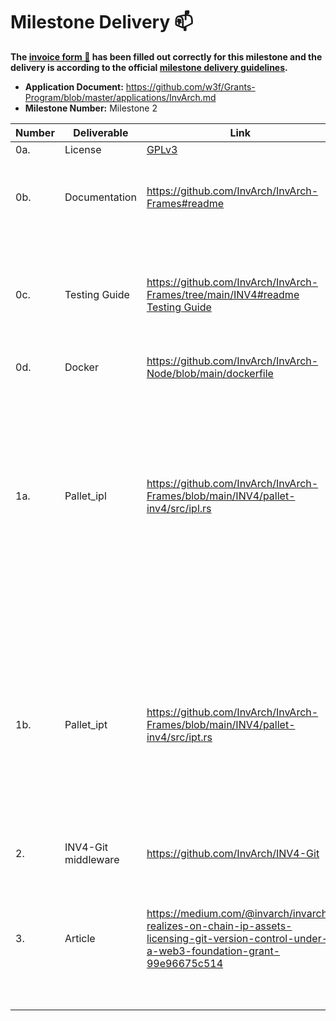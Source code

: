 # Milestone Delivery :mailbox:

**The [invoice form :pencil:](https://docs.google.com/forms/d/e/1FAIpQLSfmNYaoCgrxyhzgoKQ0ynQvnNRoTmgApz9NrMp-hd8mhIiO0A/viewform) has been filled out correctly for this milestone and the delivery is according to the official [milestone delivery guidelines](https://github.com/w3f/Grants-Program/blob/master/docs/milestone-deliverables-guidelines.md).**  

* **Application Document:** https://github.com/w3f/Grants-Program/blob/master/applications/InvArch.md
* **Milestone Number:** Milestone 2

| Number | Deliverable | Link | Notes |
| ------------- | ------------- | ------------- |------------- |
| 0a. | License | [GPLv3](https://github.com/InvArch/InvArch-Pallet-Library/blob/main/LICENSE) | Open-Source |
| 0b. | Documentation | https://github.com/InvArch/InvArch-Frames#readme | Further Documentation can be found through the repository's README files. |
| 0c. | Testing Guide | https://github.com/InvArch/InvArch-Frames/tree/main/INV4#readme [Testing Guide](https://gist.github.com/arrudagates/877d6d7b56d06ea1a941b73573a28d3f) | Found under "INV4 Pallets Testing Documentation" of the README. Walkthroughs & Guides can be found in the article (3). |
| 0d. | Docker | https://github.com/InvArch/InvArch-Node/blob/main/dockerfile | |
| 1a. | Pallet_ipl | https://github.com/InvArch/InvArch-Frames/blob/main/INV4/pallet-inv4/src/ipl.rs | Please see: [Pallet INV4](https://github.com/InvArch/InvArch-Frames/tree/main/INV4). `pallet-ipl` was restructured to `pallet-inv4` & includes both IP Sets, IP licenses, & IP Tokens. This was done in order to utilize on-chain storage more efficiently, versus having multiple interdependent Pallets. |
| 1b. | Pallet_ipt | https://github.com/InvArch/InvArch-Frames/blob/main/INV4/pallet-inv4/src/ipt.rs | Please see: [Pallet INV4](https://github.com/InvArch/InvArch-Frames/tree/main/INV4). `pallet-ipt` was restructured to `pallet-inv4` & includes both IP Sets, IP licenses, & IP Tokens. This was done in order to utilize on-chain storage more efficiently, versus having multiple interdependent Pallets. |
| 2. | INV4-Git middleware | https://github.com/InvArch/INV4-Git | Please see: [Demo Video](https://www.youtube.com/watch?v=wTfi9B6Yi9A&t=5s) |
| 3. | Article | https://medium.com/@invarch/invarch-realizes-on-chain-ip-assets-licensing-git-version-control-under-a-web3-foundation-grant-99e96675c514 | Videos included in Article. The current link is a draft link. When/if this submission is approved, the article will be published to the [InvArch blog on Medium](https://invarch.medium.com/) |
